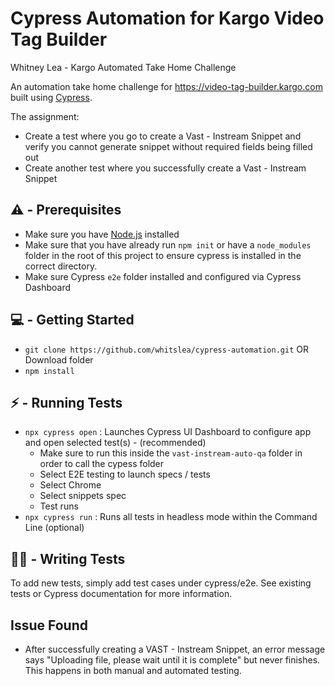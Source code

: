 # Cypress Automation for Kargo Video Tag Builder

Whitney Lea - Kargo Automated Take Home Challenge

An automation take home challenge for https://video-tag-builder.kargo.com built using [Cypress](https://www.cypress.io).

The assignment:
- Create a test where you go to create a Vast - Instream Snippet and verify you cannot generate snippet without required fields being filled out
- Create another test where you successfully create a Vast - Instream Snippet

## ⚠️ - Prerequisites
- Make sure you have [Node.js](https://nodejs.org/en/download/) installed
- Make sure that you have already run `npm init` or have a `node_modules` folder in the root of this project to ensure cypress is installed in the correct directory.
- Make sure Cypress `e2e` folder installed and configured via Cypress Dashboard

## 💻 - Getting Started 
- `git clone https://github.com/whitslea/cypress-automation.git` OR Download folder
- `npm install`

## ⚡ - Running Tests
- `npx cypress open` : Launches Cypress UI Dashboard to configure app and open selected test(s) - (recommended)
  * Make sure to run this inside the `vast-instream-auto-qa` folder in order to call the cypess folder
  * Select E2E testing to launch specs / tests
  * Select Chrome
  * Select snippets spec
  * Test runs
- `npx cypress run` : Runs all tests in headless mode within the Command Line (optional)

## ✍🏽 - Writing Tests

To add new tests, simply add test cases under cypress/e2e. See existing tests or Cypress documentation for more information.

## Issue Found
- After successfully creating a VAST - Instream Snippet, an error message says "Uploading file, please wait until it is complete" but never finishes. This happens in both manual and automated testing.
